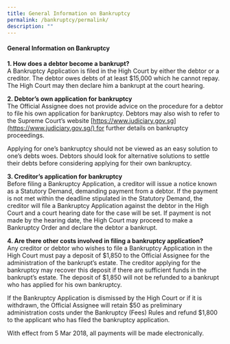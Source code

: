 ```yaml
---
title: General Information on Bankruptcy
permalink: /bankruptcy/permalink/
description: ""
---
```

#### **General Information on Bankruptcy**

**1\. How does a debtor become a bankrupt?**  
A Bankruptcy Application is filed in the High Court by either the debtor or a creditor. The debtor owes debts of at least $15,000 which he cannot repay. The High Court may then declare him a bankrupt at the court hearing.

**2\. Debtor’s own application for bankruptcy**  
The Official Assignee does not provide advice on the procedure for a debtor to file his own application for bankruptcy. Debtors may also wish to refer to the Supreme Court’s website [https://www.judiciary.gov.sg](https://www.judiciary.gov.sg/) for further details on bankruptcy proceedings.

Applying for one’s bankruptcy should not be viewed as an easy solution to one’s debts woes. Debtors should look for alternative solutions to settle their debts before considering applying for their own bankruptcy.

**3\. Creditor’s application for bankruptcy**  
Before filing a Bankruptcy Application, a creditor will issue a notice known as a Statutory Demand, demanding payment from a debtor. If the payment is not met within the deadline stipulated in the Statutory Demand, the creditor will file a Bankruptcy Application against the debtor in the High Court and a court hearing date for the case will be set. If payment is not made by the hearing date, the High Court may proceed to make a Bankruptcy Order and declare the debtor a bankrupt.

**4\. Are there other costs involved in filing a bankruptcy application?**  
Any creditor or debtor who wishes to file a Bankruptcy Application in the High Court must pay a deposit of $1,850 to the Official Assignee for the administration of the bankrupt’s estate. The creditor applying for the bankruptcy may recover this deposit if there are sufficient funds in the bankrupt’s estate. The deposit of $1,850 will not be refunded to a bankrupt who has applied for his own bankruptcy.

If the Bankruptcy Application is dismissed by the High Court or if it is withdrawn, the Official Assignee will retain $50 as preliminary administration costs under the Bankruptcy (Fees) Rules and refund $1,800 to the applicant who has filed the bankruptcy application.

With effect from 5 Mar 2018, all payments will be made electronically.